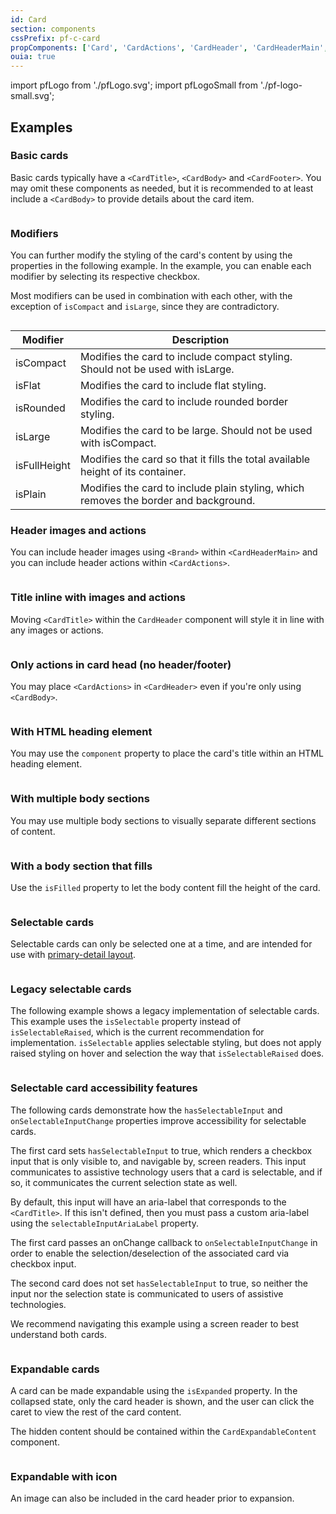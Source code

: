 ```yaml
---
id: Card
section: components
cssPrefix: pf-c-card
propComponents: ['Card', 'CardActions', 'CardHeader', 'CardHeaderMain', 'CardTitle', 'CardBody', 'CardFooter', 'CardExpandableContent']
ouia: true
---
```


import pfLogo from './pfLogo.svg';
import pfLogoSmall from './pf-logo-small.svg';


## Examples 

### Basic cards

Basic cards typically have a `<CardTitle>`, `<CardBody>` and `<CardFooter>`. You may omit these components as needed, but it is recommended to at least include a `<CardBody>` to provide details about the card item.

```ts file='./CardBasic.tsx'
```

### Modifiers

You can further modify the styling of the card's content by using the properties in the following example. In the example, you can enable each modifier by selecting its respective checkbox.

Most modifiers can be used in combination with each other, with the exception of `isCompact` and `isLarge`, since they are contradictory.

```ts file='./CardWithModifiers.tsx'
```

| Modifier | Description |
| --- | --- |
| isCompact | Modifies the card to include compact styling. Should not be used with isLarge. |
| isFlat | Modifies the card to include flat styling. |
| isRounded | Modifies the card to include rounded border styling. |
| isLarge | Modifies the card to be large. Should not be used with isCompact. |
| isFullHeight | Modifies the card so that it fills the total available height of its container. |
| isPlain | Modifies the card to include plain styling, which removes the border and background. | 


### Header images and actions

You can include header images using `<Brand>` within `<CardHeaderMain>` and you can include header actions within `<CardActions>`.

```ts file='./CardWithImageAndActions.tsx'
```

### Title inline with images and actions

Moving `<CardTitle>` within the `CardHeader` component will style it in line with any images or actions.

```ts file='./CardHeaderInCardHead.tsx'
```

### Only actions in card head (no header/footer)

You may place `<CardActions>` in `<CardHeader>` even if you're only using `<CardBody>`.

```ts file='./CardOnlyActionsInCardHead.tsx'
```

### With HTML heading element

You may use the `component` property to place the card's title within an HTML heading element.

```ts file='./CardWithHeadingElement.tsx'
```

### With multiple body sections

You may use multiple body sections to visually separate different sections of content.

```ts file='./CardWithMultipleBodySections.tsx'
```

### With a body section that fills

Use the `isFilled` property to let the body content fill the height of the card.

```ts file='./CardWithBodySectionFills.tsx'
```

### Selectable cards

Selectable cards can only be selected one at a time, and are intended for use with [primary-detail layout](/demos/primary-detail).

```ts file='./CardSelectable.tsx'
```

### Legacy selectable cards

The following example shows a legacy implementation of selectable cards. This example uses the `isSelectable` property instead of `isSelectableRaised`, which is the current recommendation for implementation. `isSelectable` applies selectable styling, but does not apply raised styling on hover and selection the way that `isSelectableRaised` does.

```ts file='./CardLegacySelectable.tsx'
```

### Selectable card accessibility features

The following cards demonstrate how the `hasSelectableInput` and `onSelectableInputChange` properties improve accessibility for selectable cards.

The first card sets `hasSelectableInput` to true, which renders a checkbox input that is only visible to, and navigable by, screen readers. This input communicates to assistive technology users that a card is selectable, and if so, it communicates the current selection state as well.

By default, this input will have an aria-label that corresponds to the `<CardTitle>`. If this isn't defined, then you must pass a custom aria-label using the `selectableInputAriaLabel` property.

The first card passes an onChange callback to `onSelectableInputChange` in order to enable the selection/deselection of the associated card via checkbox input.

The second card does not set `hasSelectableInput` to true, so neither the input nor the selection state is communicated to users of assistive technologies. 

We recommend navigating this example using a screen reader to best understand both cards.

```ts file='./CardSelectableA11yHighlight.tsx'
```

### Expandable cards

A card can be made expandable using the `isExpanded` property. In the collapsed state, only the card header is shown, and the user can click the caret to view the rest of the card content. 

The hidden content should be contained within the `CardExpandableContent` component.

```ts file='./CardExpandable.tsx'
```

### Expandable with icon

An image can also be included in the card header prior to expansion.

```ts file='./CardExpandableWithIcon.tsx'
```